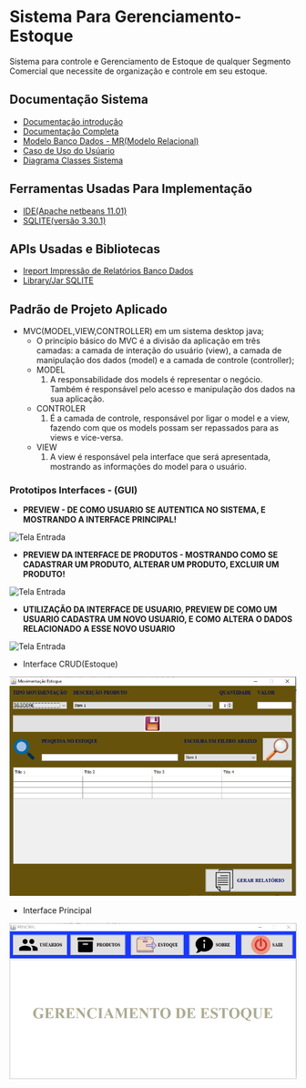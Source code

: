 # Sistema Para Gerenciamento-Estoque
Sistema para controle e Gerenciamento de Estoque de qualquer Segmento Comercial que necessite de organização e controle em seu estoque.
## Documentação Sistema
 * [Documentação introdução](https://github.com/Samuel-Amaro/Gerenciamento-Estoque/blob/master/Documentacao/Documentacao-Introducao.pdf)
 * [Documentação Completa](https://github.com/Samuel-Amaro/Gerenciamento-Estoque/blob/master/Documentacao/Documentacao-Completa-Sistema.pdf)
 * [Modelo Banco Dados - MR(Modelo Relacional)](https://github.com/Samuel-Amaro/Gerenciamento-Estoque/blob/master/Documentacao/Diagrama-Banco-Dados.pdf)
 * [Caso de Uso do Usúario](https://github.com/Samuel-Amaro/Gerenciamento-Estoque/blob/master/Documentacao/Diagrama-Caso-Uso-Usuario.png)
 * [Diagrama Classes Sistema](https://github.com/Samuel-Amaro/Gerenciamento-Estoque/blob/master/Documentacao/Diagrama-Classes-UML.pdf)
 ## Ferramentas Usadas Para Implementação
 * [IDE(Apache netbeans 11.01)](https://netbeans.apache.org/)
 * [SQLITE(versão 3.30.1)](https://www.sqlitetutorial.net/download-install-sqlite/)
 ## APIs Usadas e Bibliotecas
 * [Ireport Impressão de Relatórios Banco Dados](https://sourceforge.net/projects/ireport/)
 * [Library/Jar SQLITE](https://bitbucket.org/xerial/sqlite-jdbc/downloads/)
 ## Padrão de Projeto Aplicado
 * MVC(MODEL,VIEW,CONTROLLER) em um sistema desktop java;
   * O princípio básico do MVC é a divisão da aplicação em três camadas: a camada de interação do usuário (view), a camada de manipulação dos dados (model) e a camada de            controle (controller);
   * MODEL
     1. A responsabilidade dos models é representar o negócio. Também é responsável pelo acesso e manipulação dos dados na sua aplicação.
   * CONTROLER
     1. É a camada de controle, responsável por ligar o model e a view, fazendo com que os models possam ser repassados para as views e vice-versa. 
   * VIEW
     1. A view é responsável pela interface que será apresentada, mostrando as informações do model para o usuário.
 ### Prototipos Interfaces - (GUI)
 * **PREVIEW - DE COMO USUARIO SE AUTENTICA NO SISTEMA, E MOSTRANDO A INTERFACE PRINCIPAL!**
 
 
 ![Tela Entrada](https://github.com/Samuel-Amaro/Gerenciamento-Estoque/blob/master/videos-para-gif-readme/preview-entrada-login-principal.gif)
 * **PREVIEW DA INTERFACE DE PRODUTOS - MOSTRANDO COMO SE CADASTRAR UM PRODUTO, ALTERAR UM PRODUTO, EXCLUIR UM PRODUTO!**


 ![Tela Entrada](https://github.com/Samuel-Amaro/Gerenciamento-Estoque/blob/master/videos-para-gif-readme/preview-crud-produtos.gif)
 * **UTILIZAÇÃO DA INTERFACE DE USUARIO, PREVIEW DE COMO UM USUARIO CADASTRA UM NOVO USUARIO, E COMO ALTERA O DADOS RELACIONADO A ESSE NOVO USUARIO**
 
 
 ![Tela Entrada](https://github.com/Samuel-Amaro/Gerenciamento-Estoque/blob/master/videos-para-gif-readme/preview-crud-usuario-certo.gif)
 * Interface CRUD(Estoque)
 
 
 ![Tela Estoque](https://github.com/Samuel-Amaro/Gerenciamento-Estoque/blob/master/Prototipos-Telas/prototipo-interface-estoque.PNG)
 * Interface Principal
 
 
 ![Tela Principal](https://github.com/Samuel-Amaro/Gerenciamento-Estoque/blob/master/Prototipos-Telas/prototipo-interface-principal.PNG)
